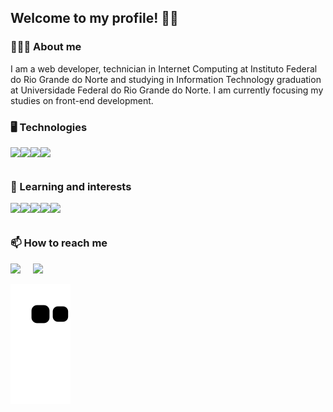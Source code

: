 <link rel="stylesheet" href="https://cdn.jsdelivr.net/gh/devicons/devicon@v2.14.0/devicon.min.css">

## Welcome to my profile! 👋🏻 

### 👩🏻‍💻 About me
I am a web developer, technician in Internet Computing at Instituto Federal do Rio Grande do Norte and studying in Information Technology graduation at Universidade Federal do Rio Grande do Norte. I am currently focusing my studies on front-end development.

### 🖥 Technologies
<div style="display: flex">
  <img height="30px" src="https://cdn.jsdelivr.net/gh/devicons/devicon/icons/html5/html5-original.svg" />
  <img height="30px" src="https://cdn.jsdelivr.net/gh/devicons/devicon/icons/css3/css3-original.svg" />
  <img height="30px" src="https://cdn.jsdelivr.net/gh/devicons/devicon/icons/mysql/mysql-original-wordmark.svg" />
  <img height="30px" src="https://cdn.jsdelivr.net/gh/devicons/devicon/icons/git/git-original.svg" />
</div>

### 🌱 Learning and interests
<div style="display: flex">
  <img height="30px" src="https://cdn.jsdelivr.net/gh/devicons/devicon/icons/javascript/javascript-original.svg" />
  <img height="30px" src="https://cdn.jsdelivr.net/gh/devicons/devicon/icons/react/react-original.svg" />
  <img height="30px" src="https://cdn.jsdelivr.net/gh/devicons/devicon/icons/nodejs/nodejs-original.svg" />
  <img height="30px" src="https://cdn.jsdelivr.net/gh/devicons/devicon/icons/php/php-plain.svg" />
  <img height="30px" src="https://cdn.jsdelivr.net/gh/devicons/devicon/icons/laravel/laravel-plain.svg" />
</div>

### 📫 How to reach me
<div style="display: flex; margin-top: 10px;">
  <a style="margin-right: 20px" target="_blank" href="https://www.linkedin.com/in/fabianapduarte/">
    <img height="25px" src="https://img.shields.io/badge/LinkedIn-0077B5?style=for-the-badge&logo=linkedin&logoColor=white">
  <a>
  
  <a style="margin-right: 20px" target="_blank" href="mailto:fabianaduarte980@gmail.com">
    <img height="25px" src="https://img.shields.io/badge/Gmail-D14836?style=for-the-badge&logo=gmail&logoColor=white">
  <a>
</div>

![Snake animation](https://github.com/fabianapduarte/fabianapduarte/blob/output/github-contribution-grid-snake.svg)
